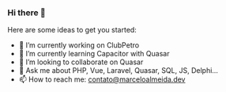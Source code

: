 ### Hi there 👋

Here are some ideas to get you started:

- 🔭 I’m currently working on ClubPetro
- 🌱 I’m currently learning Capacitor with Quasar
- 👯 I’m looking to collaborate on Quasar
- 💬 Ask me about PHP, Vue, Laravel, Quasar, SQL, JS, Delphi...
- 📫 How to reach me: contato@marceloalmeida.dev

